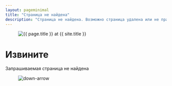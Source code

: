 ```yaml
---
layout: pageminimal
title: "Страница не найдена"
description: "Страница не найдена. Возможно страница удалена или не правильно введен адрес"
---
```


<figure>
  <img src="{{ site.url }}/images/404.jpg" alt="{{ page.title }} at {{ site.title }}">
</figure>

<div class="text-center">
  <h1>Извините</h1>
  <p>Запрашиваемая страница не найдена</p>
</div>

<figure>
  <img src="{{ site.url }}/images/bg-arrow.png" alt="down-arrow">
</figure>